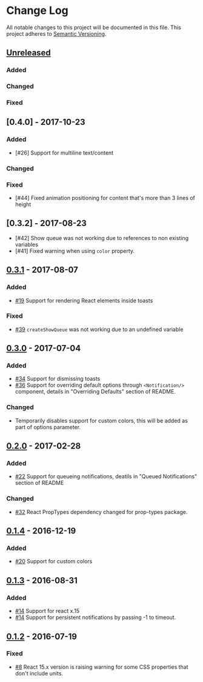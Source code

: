 # Change Log
All notable changes to this project will be documented in this file.
This project adheres to [Semantic Versioning](http://semver.org/).

## [Unreleased]
### Added

### Changed

### Fixed

## [0.4.0] - 2017-10-23
### Added
- [\#26] Support for multiline text/content

### Changed

### Fixed
- [\#44] Fixed animation positioning for content that's more than 3 lines of height

## [0.3.2] - 2017-08-23
- [\#42] Show queue was not working due to references to non existing variables
- [\#41] Fixed warning when using `color` property.

## [0.3.1] - 2017-08-07
### Added
- [\#19] Support for rendering React elements inside toasts

### Fixed
- [\#39] `createShowQueue` was not working due to an undefined variable

## [0.3.0] - 2017-07-04
### Added
- [\#34] Support for dismissing toasts
- [\#36] Support for overriding default options through `<Notification/>` component, details in "Overriding Defaults" section of README.
  
### Changed
- Temporarily disables support for custom colors, this will be added as part of options parameter.

## [0.2.0] - 2017-02-28
### Added
- [\#22] Support for queueing notifications, deatils in "Queued Notifications" section of README

### Changed
- [\#32] React PropTypes dependency changed for prop-types package.

## [0.1.4] - 2016-12-19
### Added
- [\#20] Support for custom colors

## [0.1.3] - 2016-08-31
### Added
- [\#14] Support for react x.15
- [\#14] Support for persistent notifications by passing -1 to timeout.

## [0.1.2] - 2016-07-19
### Fixed
- [\#8] React 15.x version is raising warning for some CSS properties that don't include units.

[comment]: # (Build Comparison Links)

[unreleased]: https://github.com/jesusoterogomez/react-notify-toast/compare/0.3.1...HEAD
[0.3.1]: https://github.com/jesusoterogomez/react-notify-toast/compare/0.3.0...0.3.1
[0.3.0]: https://github.com/jesusoterogomez/react-notify-toast/compare/0.2.0...0.3.0
[0.2.0]: https://github.com/jesusoterogomez/react-notify-toast/compare/0.1.4...0.2.0
[0.1.4]: https://github.com/jesusoterogomez/react-notify-toast/compare/0.1.3...0.1.4
[0.1.3]: https://github.com/jesusoterogomez/react-notify-toast/compare/0.1.2...0.1.3
[0.1.2]: https://github.com/jesusoterogomez/react-notify-toast/tree/0.1.2

[comment]: # (Issue Links)

[\#39]: https://github.com/jesusoterogomez/react-notify-toast/issues/39
[\#36]: https://github.com/jesusoterogomez/react-notify-toast/issues/36
[\#34]: https://github.com/jesusoterogomez/react-notify-toast/issues/34
[\#32]: https://github.com/jesusoterogomez/react-notify-toast/issues/32
[\#22]: https://github.com/jesusoterogomez/react-notify-toast/issues/22
[\#20]: https://github.com/jesusoterogomez/react-notify-toast/issues/20
[\#19]: https://github.com/jesusoterogomez/react-notify-toast/issues/19
[\#14]: https://github.com/jesusoterogomez/react-notify-toast/issues/14
[\#8]: https://github.com/jesusoterogomez/react-notify-toast/issues/8
